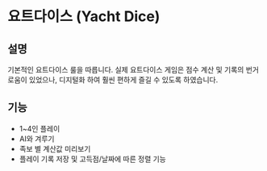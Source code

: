 # 요트다이스 (Yacht Dice)
## 설명
기본적인 요트다이스 룰을 따릅니다. 실제 요트다이스 게임은 점수 계산 및 기록의 번거로움이 있었으나, 디지털화 하여 훨씬 편하게 즐길 수 있도록 하였습니다.


## 기능
- 1~4인 플레이
- AI와 겨루기
- 족보 별 계산값 미리보기
- 플레이 기록 저장 및 고득점/날짜에 따른 정렬 기능